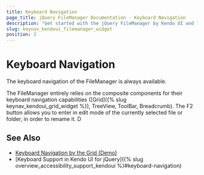 ```yaml
---
title: Keyboard Navigation
page_title: jQuery FileManager Documentation - Keyboard Navigation
description: "Get started with the jQuery FileManager by Kendo UI and learn about the accessibility support it provides through its keyboard navigation functionality."
slug: keynav_kendoui_filemanager_widget
position: 2
---
```


# Keyboard Navigation

The keyboard navigation of the FileManager is always available.

The FileManager entirely relies on the composite components for their keyboard navigation capabilities ([Grid]({% slug keynav_kendoui_grid_widget %}), TreeView, ToolBar, Breadcrumb).
The F2 button allows you to enter in edit mode of the currently selected file or folder, in order to rename it.
D


## See Also

* [Keyboard Navigation by the Grid (Demo)](https://demos.telerik.com/kendo-ui/web/filemanager/keyboard-navigation.html)
* [Keyboard Support in Kendo UI for jQuery]({% slug overview_accessibility_support_kendoui %}#keyboard-navigation)
